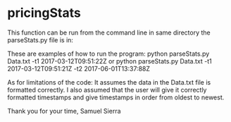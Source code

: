 # pricingStats
This function can be run from the command line in same directory the parseStats.py file is in:

These are examples of how to run the program:
python parseStats.py Data.txt -t1 2017-03-12T09:51:22Z 
or
python parseStats.py Data.txt -t1 2017-03-12T09:51:21Z -t2 2017-06-01T13:37:88Z

As for limitations of the code:
It assumes the data in the Data.txt file is formatted correctly.
I also assumed that the user will give it correctly formatted timestamps and give timestamps in order from oldest to newest.

Thank you for your time,
Samuel Sierra
